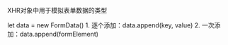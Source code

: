 XHR对象中用于模拟表单数据的类型

let data = new FormData()
	1. 逐个添加：data.append(key, value)
	2. 一次添加：data.append(formElement)